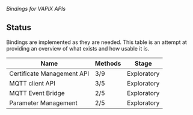_Bindings for VAPIX APIs_

## Status

Bindings are implemented as they are needed.
This table is an attempt at providing an overview of what exists and how usable it is.

| Name                       | Methods | Stage       | 
|----------------------------|---------|-------------|
| Certificate Management API | 3/9     | Exploratory |
| MQTT client API            | 3/5     | Exploratory |
| MQTT Event Bridge          | 2/5     | Exploratory |
| Parameter Management       | 2/5     | Exploratory |

